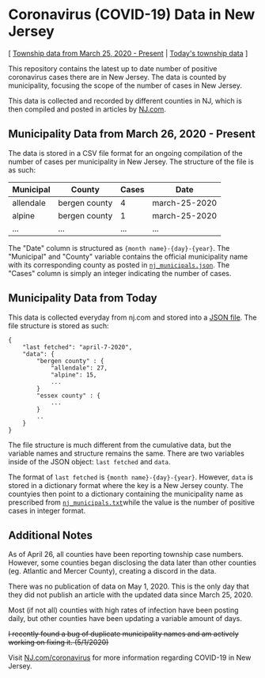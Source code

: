 # Coronavirus (COVID-19) Data in New Jersey
[
[ Township data from March 25, 2020 - Present](https://raw.githubusercontent.com/saaqebs/covid19-newjersey/master/nj_total.csv)  |  [Today's township data](https://raw.githubusercontent.com/saaqebs/covid19-newjersey/master/nj_today.json) ]

This repository contains the latest up to date number of positive coronavirus cases there are in New Jersey. The data is counted by municipality, focusing the scope of the number of cases in New Jersey.

This data is collected and recorded by different counties in NJ, which is then compiled and posted in articles by [NJ.com](https://www.nj.com/coronavirus/). 

## Municipality Data from March 26, 2020 - Present

The data is stored in a CSV file format for an ongoing compilation of the number of cases per municipality in New Jersey. The structure of the file is as such:

| Municipal | County        | Cases | Date          |
|-----------|---------------|-------|---------------|
| allendale | bergen county | 4     | march-25-2020 |
| alpine    | bergen county | 1     | march-25-2020 |
| ...       | ...           | ...   | ...           |

The "Date" column is structured as `{month name}-{day}-{year}`. The "Municipal" and "County" variable contains the official municipality name with its corresponding county as posted in [`nj_municipals.json`](./python/json/nj_municipals.json). The "Cases" column is simply an integer indicating the number of cases.

## Municipality Data from Today

This data is collected everyday from nj.com and stored into a [JSON file](https://raw.githubusercontent.com/saaqebs/covid19-newjersey/master/nj_today.json). The file structure is stored as such:

```
{
    "last fetched": "april-7-2020",
    "data": {
        "bergen county" : {
            "allendale": 27, 
            "alpine": 15, 
            ...
        }
        "essex county" : {
            ...
        }
        ..
    }
}

```

The file structure is much different from the cumulative data, but the variable names and structure remains the same. There are two variables inside of the JSON object: `last fetched` and `data`. 

The format of `last fetched` is `{month name}-{day}-{year}`. However, `data` is stored in a dictionary format where the key is a New Jersey county. The countyies then point to a dictionary containing the municipality name as prescribed from [`nj_municipals.txt`](https://raw.githubusercontent.com/saaqebs/covid19-newjersey/master/nj_municipals.txt)while the value is the number of positive cases in integer format.

## Additional Notes

As of April 26, all counties have been reporting township case numbers. However, some counties began disclosing the data later than other counties (eg. Atlantic and Mercer County), creating a discord in the data. 

There was no publication of data on May 1, 2020. This is the only day that they did not publish an article with the updated data since March 25, 2020. 

Most (if not all) counties with high rates of infection have been posting daily, but other counties have been updating a variable amount of days.

~~I recently found a bug of duplicate municipality names and am actively working on fixing it. (5/1/2020)~~

Visit [NJ.com/coronavirus](https://www.nj.com/coronavirus/) for more information regarding COVID-19 in New Jersey.